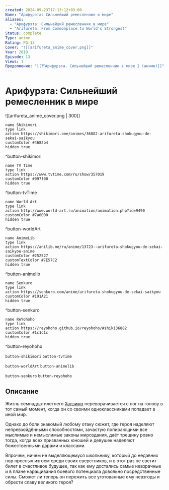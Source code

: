 ```yaml
---
created: 2024-09-23T17:13:12+03:00
Name: "Арифурэта: Сильнейший ремесленник в мире"
aliases:
  - "Арифурэта: Сильнейший ремесленник в мире"
  - "Arifureta: From Commonplace to World's Strongest"
Status: complete
Type: anime
Rating: PG-13
Cover: "![[arifureta_anime_cover.png]]"
Year: 2019
Episode: 13
Views: 1
Продолжение: "[[⛩️Арифурэта. Сильнейший ремесленник в мире 2 (аниме)]]"
---
```


# Арифурэта: Сильнейший ремесленник в мире

![[arifureta_anime_cover.png | 300]]

```button
name Shikimori
type link
action https://shikimori.one/animes/36882-arifureta-shokugyou-de-sekai-saikyou
customColor #4682b4
hidden true
```
^button-shikimori

```button
name TV Time
type link
action https://www.tvtime.com/ru/show/357019
customColor #997f00
hidden true
```
^button-tvTime

```button
name World Art
type link
action http://www.world-art.ru/animation/animation.php?id=9490
customColor #7a0000
hidden true
```
^button-worldArt

```button
name AnimeLib
type link
action https://anilib.me/ru/anime/13723--arifureta-shokugyou-de-sekai-saikyou-anime
customColor #252527
customTextColor #7E57C2
hidden true
```
^button-animelib

```button
name Senkuro
type link
action https://senkuro.com/anime/arifureta-shokugyou-de-sekai-saikyou
customColor #191A21
hidden true
```
^button-senkuro

```button
name ReYohoho
type link
action https://reyohoho.github.io/reyohoho/#shiki36882
customColor #1c1c1c
hidden true
```
^button-reyohoho

`button-shikimori` `button-tvTime`

`button-worldArt` `button-animelib`

`button-senkuro` `button-reyohoho`

## Описание

Жизнь семнадцатилетнего [Хадзимэ](https://shikimori.one/characters/128137-hajime-nagumo) переворачивается с ног на голову в тот самый момент, когда он со своими одноклассниками попадает в иной мир.

Однако до боли знакомый любому отаку сюжет, где героя наделяют непревзойдёнными способностями, зачастую попирающими все мыслимые и немыслимые законы мироздания, даёт трещину ровно тогда, когда всех призванных юношей и девушек наделяют божественными дарами и классами.

Впрочем, ничем не выделяющемуся школьнику, который до недавних пор прослыл изгоем среди своих сверстников, и в этот раз не светит билет в счастливое будущее, так как ему достались самые невзрачные и в плане наращивания боевого потенциала довольно посредственные силы. Сможет ли теперь он пережить все уготованные ему невзгоды и обрести славу великого героя?

